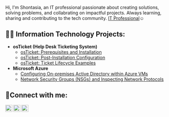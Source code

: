 Hi, I'm Shontasia, an IT professional passionate about creating solutions, solving problems, and collabrating on impactful projects. Always learning, sharing and contributing to the tech community. <a href="https://www.linkedin.com/in/shontasia-crayton-mlt-ascp-891a62160">IT Professional</a>☺</h1>

<h2>👨‍💻 Information Technology Projects:</h2>

- <b>osTicket (Help Desk Ticketing System)</b>
  - [osTicket: Prerequisites and Installation](https://www.github.com/scraytonIT/osticket-prereqs)
  - [osTicket: Post-Installation Configuration](https://www.github.com/scraytonIT/post-install-config)
  - [osTicket: Ticket Lifecycle Examples](https://www.github.com/scraytonIT/ticket-lifecycle)
- <b>Microsoft Azure</b>
  - [Configuring On-premises Active Directory within Azure VMs](https://www.github.com/scraytonIT/configure-ad)
  - [Network Security Groups (NSGs) and Inspecting Network Protocols](https://www.github.com/scraytonIT/azure-network-protocols)

<h2>🤳Connect with me:</h2>

[<img align="left" alt="Josh | Twitter" width="22px" src="https://cdn.jsdelivr.net/npm/simple-icons@v3/icons/twitter.svg" />][twitter]
[<img align="left" alt="Josh | LinkedIn" width="22px" src="https://cdn.jsdelivr.net/npm/simple-icons@v3/icons/linkedin.svg" />][linkedin]
[<img align="left" alt="Josh | Instagram" width="22px" src="https://cdn.jsdelivr.net/npm/simple-icons@v3/icons/instagram.svg" />][instagram]


[linkedin]: https://www.linkedin.com/in/shontasia-crayton-mlt-ascp-891a62160
[twitter]: https://twitter.com/
[instagram]: https://www.instagram.com/
<!--
**ScraytonIT/ScraytonIT** is a ✨ _special_ ✨ repository because its `README.md` (this file) appears on your GitHub profile.

